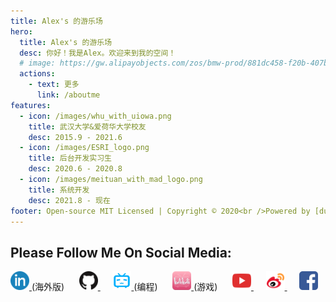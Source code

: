 ```yaml
---
title: Alex's 的游乐场
hero:
  title: Alex's 的游乐场
  desc: 你好！我是Alex。欢迎来到我的空间！
  # image: https://gw.alipayobjects.com/zos/bmw-prod/881dc458-f20b-407b-947a-95104b5ec82b/k79dm8ih_w144_h144.png
  actions:
    - text: 更多
      link: /aboutme
features:
  - icon: /images/whu_with_uiowa.png
    title: 武汉大学&爱荷华大学校友
    desc: 2015.9 - 2021.6
  - icon: /images/ESRI_logo.png
    title: 后台开发实习生
    desc: 2020.6 - 2020.8
  - icon: /images/meituan_with_mad_logo.png
    title: 系统开发
    desc: 2021.8 - 现在
footer: Open-source MIT Licensed | Copyright © 2020<br />Powered by [dumi](https://d.umijs.org), developed by Alex (Geng) Tian
---
```


## Please Follow Me On Social Media:

<a href="https://www.linkedin.com/in/gengtian/">
  <img src="../public/images/linkedin.png"  width="30"/>
</a>(海外版)  &nbsp;&nbsp;&nbsp;&nbsp;

<a href="https://github.com/gengtianuiowa">
  <img src="../public/images/github.png"  width="30"/>
</a> &nbsp;&nbsp;&nbsp;&nbsp;
<a href="https://space.bilibili.com/470259814">
  <img src="../public/images/bilibili.png" alt="drawing" width="30"/>
</a>(编程) &nbsp;&nbsp;&nbsp;&nbsp;

<a href="https://space.bilibili.com/11462109">
  <img src="../public/images/bilibili(red).png" alt="drawing" width="30"/>
</a>(游戏) &nbsp;&nbsp;&nbsp;&nbsp;

<a href="https://www.youtube.com/channel/UCQ_a1womz3A70MlHaYKM1aQ">
  <img src="../public/images/youtube.png" alt="drawing" width="30"/>
</a> &nbsp;&nbsp;&nbsp;&nbsp;

<a href="https://weibo.com/u/1928983975">
  <img src="../public/images/weibo.png" alt="drawing" width="30"/>
</a> &nbsp;&nbsp;&nbsp;&nbsp;

<a href="https://www.facebook.com/tian.geng.90">
  <img src="../public/images/facebook.png" alt="drawing" width="30"/>
</a> &nbsp;&nbsp;&nbsp;&nbsp;

